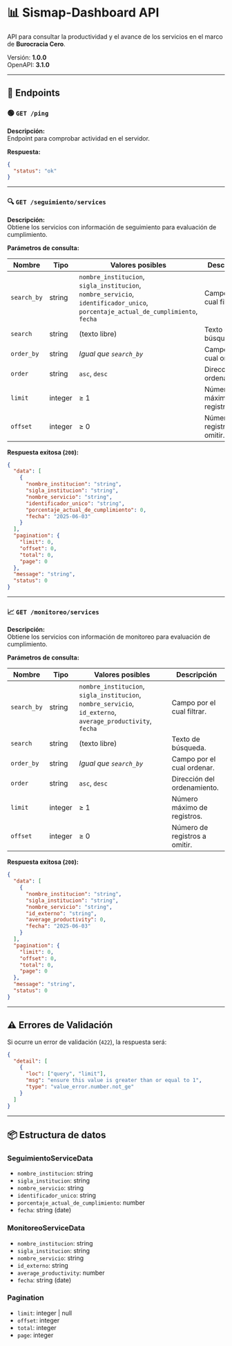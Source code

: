 # 📊 Sismap-Dashboard API

API para consultar la productividad y el avance de los servicios en el marco de **Burocracia Cero**.

Versión: **1.0.0**  
OpenAPI: **3.1.0**

---

## 🔗 Endpoints

### 🟢 `GET /ping`

**Descripción:**  
Endpoint para comprobar actividad en el servidor.

**Respuesta:**
```json
{
  "status": "ok"
}
```

---

### 🔍 `GET /seguimiento/services`

**Descripción:**  
Obtiene los servicios con información de seguimiento para evaluación de cumplimiento.

**Parámetros de consulta:**

| Nombre                         | Tipo     | Valores posibles                                                | Descripción                                  |
|-------------------------------|----------|------------------------------------------------------------------|----------------------------------------------|
| `search_by`                   | string   | `nombre_institucion`, `sigla_institucion`, `nombre_servicio`, `identificador_unico`, `porcentaje_actual_de_cumplimiento`, `fecha` | Campo por el cual filtrar.                   |
| `search`                      | string   | (texto libre)                                                   | Texto de búsqueda.                           |
| `order_by`                    | string   | *Igual que `search_by`*                                         | Campo por el cual ordenar.                   |
| `order`                       | string   | `asc`, `desc`                                                   | Dirección del ordenamiento.                  |
| `limit`                       | integer  | ≥ 1                                                             | Número máximo de registros.                  |
| `offset`                      | integer  | ≥ 0                                                             | Número de registros a omitir.                |

**Respuesta exitosa (`200`):**
```json
{
  "data": [
    {
      "nombre_institucion": "string",
      "sigla_institucion": "string",
      "nombre_servicio": "string",
      "identificador_unico": "string",
      "porcentaje_actual_de_cumplimiento": 0,
      "fecha": "2025-06-03"
    }
  ],
  "pagination": {
    "limit": 0,
    "offset": 0,
    "total": 0,
    "page": 0
  },
  "message": "string",
  "status": 0
}
```

---

### 📈 `GET /monitoreo/services`

**Descripción:**  
Obtiene los servicios con información de monitoreo para evaluación de cumplimiento.

**Parámetros de consulta:**

| Nombre                         | Tipo     | Valores posibles                                                | Descripción                                  |
|-------------------------------|----------|------------------------------------------------------------------|----------------------------------------------|
| `search_by`                   | string   | `nombre_institucion`, `sigla_institucion`, `nombre_servicio`, `id_externo`, `average_productivity`, `fecha` | Campo por el cual filtrar.                   |
| `search`                      | string   | (texto libre)                                                   | Texto de búsqueda.                           |
| `order_by`                    | string   | *Igual que `search_by`*                                         | Campo por el cual ordenar.                   |
| `order`                       | string   | `asc`, `desc`                                                   | Dirección del ordenamiento.                  |
| `limit`                       | integer  | ≥ 1                                                             | Número máximo de registros.                  |
| `offset`                      | integer  | ≥ 0                                                             | Número de registros a omitir.                |

**Respuesta exitosa (`200`):**
```json
{
  "data": [
    {
      "nombre_institucion": "string",
      "sigla_institucion": "string",
      "nombre_servicio": "string",
      "id_externo": "string",
      "average_productivity": 0,
      "fecha": "2025-06-03"
    }
  ],
  "pagination": {
    "limit": 0,
    "offset": 0,
    "total": 0,
    "page": 0
  },
  "message": "string",
  "status": 0
}
```

---

## ⚠️ Errores de Validación

Si ocurre un error de validación (`422`), la respuesta será:

```json
{
  "detail": [
    {
      "loc": ["query", "limit"],
      "msg": "ensure this value is greater than or equal to 1",
      "type": "value_error.number.not_ge"
    }
  ]
}
```

---

## 📦 Estructura de datos

### SeguimientoServiceData

- `nombre_institucion`: string
- `sigla_institucion`: string
- `nombre_servicio`: string
- `identificador_unico`: string
- `porcentaje_actual_de_cumplimiento`: number
- `fecha`: string (date)

### MonitoreoServiceData

- `nombre_institucion`: string
- `sigla_institucion`: string
- `nombre_servicio`: string
- `id_externo`: string
- `average_productivity`: number
- `fecha`: string (date)

### Pagination

- `limit`: integer | null
- `offset`: integer
- `total`: integer
- `page`: integer
